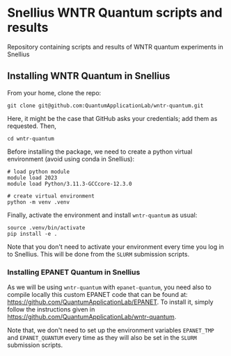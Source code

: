 # Snellius WNTR Quantum scripts and results

Repository containing scripts and results of WNTR quantum experiments in Snellius

## Installing WNTR Quantum in Snellius

From your home, clone the repo:

```console
git clone git@github.com:QuantumApplicationLab/wntr-quantum.git
```
Here, it might be the case that GitHub asks your credentials; add them as requested. Then,

```console
cd wntr-quantum
```

Before installing the package, we need to create a python virtual environment (avoid using conda in Snellius):

```console
# load python module
module load 2023
module load Python/3.11.3-GCCcore-12.3.0

# create virtual environment
python -m venv .venv
```

Finally, activate the environment and install `wntr-quantum` as usual:

```console
source .venv/bin/activate
pip install -e .
```

Note that you don't need to activate your environment every time you log in to Snellius. This will be done from the `SLURM` submission scripts.

### Installing EPANET Quantum in Snellius

As we will be using `wntr-quantum` with `epanet-quantum`, you need also to compile locally this custom EPANET code that can be found at: https://github.com/QuantumApplicationLab/EPANET. To install it, simply follow the instructions given in https://github.com/QuantumApplicationLab/wntr-quantum.

Note that, we don't need to set up the environment variables `EPANET_TMP` and `EPANET_QUANTUM` every time as they will also be set in the `SLURM` submission scripts.
